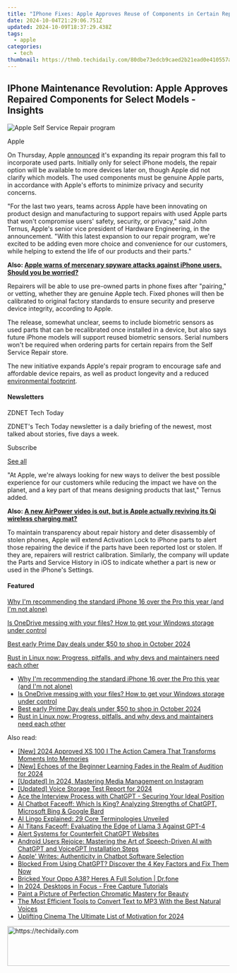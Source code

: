 ```yaml
---
title: "IPhone Fixes: Apple Approves Reuse of Components in Certain Repair Jobs"
date: 2024-10-04T21:29:06.751Z
updated: 2024-10-09T18:37:29.438Z
tags:
  - apple
categories:
  - tech
thumbnail: https://thmb.techidaily.com/80dbe73edcb9caed2b21ead0e410557adcd12285542419110d9449a4ec8ee940.jpg
---
```


## IPhone Maintenance Revolution: Apple Approves Repaired Components for Select Models - Insights

![Apple Self Service Repair program](https://www.zdnet.com/a/img/resize/a118cdd761c47e864942ae3855c05e01b84cdca5/2024/04/11/ced928b2-cf94-43c2-bd27-0bf1fd8c4228/1.jpg?auto=webp&width=1280)

Apple

On Thursday, Apple [announced](https://www.apple.com/newsroom/2024/04/apple-to-expand-repair-options-with-support-for-used-genuine-parts/) it's expanding its repair program this fall to incorporate used parts. Initially only for select iPhone models, the repair option will be available to more devices later on, though Apple did not clarify which models. The used components must be genuine Apple parts, in accordance with Apple's efforts to minimize privacy and security concerns. 

"For the last two years, teams across Apple have been innovating on product design and manufacturing to support repairs with used Apple parts that won't compromise users' safety, security, or privacy," said John Ternus, Apple's senior vice president of Hardware Engineering, in the announcement. "With this latest expansion to our repair program, we're excited to be adding even more choice and convenience for our customers, while helping to extend the life of our products and their parts."

**Also: [Apple warns of mercenary spyware attacks against iPhone users. Should you be worried?](https://www.zdnet.com/article/apple-warns-of-mercenary-spyware-attacks-against-iphone-users-should-you-be-worried/)**

Repairers will be able to use pre-owned parts in phone fixes after "pairing," or vetting, whether they are genuine Apple tech. Fixed phones will then be calibrated to original factory standards to ensure security and preserve device integrity, according to Apple.

The release, somewhat unclear, seems to include biometric sensors as used parts that can be recalibrated once installed in a device, but also says future iPhone models will support reused biometric sensors. Serial numbers won't be required when ordering parts for certain repairs from the Self Service Repair store. 

The new initiative expands Apple's repair program to encourage safe and affordable device repairs, as well as product longevity and a reduced [environmental footprint](https://www.zdnet.com/article/this-modular-android-phone-will-outlive-the-latest-iphones-and-pixels-but-theres-a-catch/). 

#### Newsletters

ZDNET Tech Today

ZDNET's Tech Today newsletter is a daily briefing of the newest, most talked about stories, five days a week.

 Subscribe

[See all](https://www.zdnet.com/newsletters/)

"At Apple, we're always looking for new ways to deliver the best possible experience for our customers while reducing the impact we have on the planet, and a key part of that means designing products that last," Ternus added. 

**Also: [A new AirPower video is out, but is Apple actually reviving its Qi wireless charging mat?](https://www.zdnet.com/article/a-new-airpower-video-is-out-but-is-apple-actually-reviving-its-qi-wireless-charging-mat/)**

To maintain transparency about repair history and deter disassembly of stolen phones, Apple will extend Activation Lock to iPhone parts to alert those repairing the device if the parts have been reported lost or stolen. If they are, repairers will restrict calibration. Similarly, the company will update the Parts and Service History in iOS to indicate whether a part is new or used in the iPhone's Settings. 

#### Featured

[Why I'm recommending the standard iPhone 16 over the Pro this year (and I'm not alone)](https://www.zdnet.com/article/why-im-recommending-the-standard-iphone-16-over-the-pro-this-year-and-im-not-alone/ "Why I'm recommending the standard iPhone 16 over the Pro this year (and I'm not alone)")

[Is OneDrive messing with your files? How to get your Windows storage under control](https://www.zdnet.com/article/is-onedrive-messing-with-your-files-how-to-get-your-windows-storage-under-control/ "Is OneDrive messing with your files? How to get your Windows storage under control")

[Best early Prime Day deals under $50 to shop in October 2024](https://www.zdnet.com/article/best-early-prime-day-deals-under-50/ "Best early Prime Day deals under $50 to shop in October 2024")

[Rust in Linux now: Progress, pitfalls, and why devs and maintainers need each other](https://www.zdnet.com/article/rust-in-linux-now-progress-pitfalls-and-why-devs-and-maintainers-need-each-other/ "Rust in Linux now: Progress, pitfalls, and why devs and maintainers need each other")

* [Why I'm recommending the standard iPhone 16 over the Pro this year (and I'm not alone)](https://www.zdnet.com/article/why-im-recommending-the-standard-iphone-16-over-the-pro-this-year-and-im-not-alone/ "Why I'm recommending the standard iPhone 16 over the Pro this year (and I'm not alone)")
* [Is OneDrive messing with your files? How to get your Windows storage under control](https://www.zdnet.com/article/is-onedrive-messing-with-your-files-how-to-get-your-windows-storage-under-control/ "Is OneDrive messing with your files? How to get your Windows storage under control")
* [Best early Prime Day deals under $50 to shop in October 2024](https://www.zdnet.com/article/best-early-prime-day-deals-under-50/ "Best early Prime Day deals under $50 to shop in October 2024")
* [Rust in Linux now: Progress, pitfalls, and why devs and maintainers need each other](https://www.zdnet.com/article/rust-in-linux-now-progress-pitfalls-and-why-devs-and-maintainers-need-each-other/ "Rust in Linux now: Progress, pitfalls, and why devs and maintainers need each other")

<ins class="adsbygoogle"
     style="display:block"
     data-ad-format="autorelaxed"
     data-ad-client="ca-pub-7571918770474297"
     data-ad-slot="1223367746"></ins>

<ins class="adsbygoogle"
     style="display:block"
     data-ad-client="ca-pub-7571918770474297"
     data-ad-slot="8358498916"
     data-ad-format="auto"
     data-full-width-responsive="true"></ins>

<span class="atpl-alsoreadstyle">Also read:</span>
<div><ul>
<li><a href="https://fox-info.techidaily.com/new-2024-approved-xs-100-i-the-action-camera-that-transforms-moments-into-memories/"><u>[New] 2024 Approved XS 100 I The Action Camera That Transforms Moments Into Memories</u></a></li>
<li><a href="https://article-knowledge.techidaily.com/new-echoes-of-the-beginner-learning-fades-in-the-realm-of-audition-for-2024/"><u>[New] Echoes of the Beginner Learning Fades in the Realm of Audition for 2024</u></a></li>
<li><a href="https://fox-access.techidaily.com/updated-in-2024-mastering-media-management-on-instagram/"><u>[Updated] In 2024, Mastering Media Management on Instagram</u></a></li>
<li><a href="https://video-screen-grab.techidaily.com/updated-voice-storage-test-report-for-2024/"><u>[Updated] Voice Storage Test Report for 2024</u></a></li>
<li><a href="https://tech-haven.techidaily.com/ace-the-interview-process-with-chatgpt-securing-your-ideal-position/"><u>Ace the Interview Process with ChatGPT - Securing Your Ideal Position</u></a></li>
<li><a href="https://tech-haven.techidaily.com/ai-chatbot-faceoff-which-is-king-analyzing-strengths-of-chatgpt-microsoft-bing-and-google-bard/"><u>AI Chatbot Faceoff: Which Is King? Analyzing Strengths of ChatGPT, Microsoft Bing & Google Bard</u></a></li>
<li><a href="https://tech-haven.techidaily.com/ai-lingo-explained-29-core-terminologies-unveiled/"><u>AI Lingo Explained: 29 Core Terminologies Unveiled</u></a></li>
<li><a href="https://tech-haven.techidaily.com/ai-titans-faceoff-evaluating-the-edge-of-llama-3-against-gpt-4/"><u>AI Titans Faceoff: Evaluating the Edge of Llama 3 Against GPT-4</u></a></li>
<li><a href="https://tech-haven.techidaily.com/alert-systems-for-counterfeit-chatgpt-websites/"><u>Alert Systems for Counterfeit ChatGPT Websites</u></a></li>
<li><a href="https://tech-haven.techidaily.com/android-users-rejoice-mastering-the-art-of-speech-driven-ai-with-chatgpt-and-voicegpt-installation-steps/"><u>Android Users Rejoice: Mastering the Art of Speech-Driven AI with ChatGPT and VoiceGPT Installation Steps</u></a></li>
<li><a href="https://tech-haven.techidaily.com/apple-writes-authenticity-in-chatbot-software-selection/"><u>Apple' Writes: Authenticity in Chatbot Software Selection</u></a></li>
<li><a href="https://tech-haven.techidaily.com/1721744663117-blocked-from-using-chatgpt-discover-the-4-key-factors-and-fix-them-now/"><u>Blocked From Using ChatGPT? Discover the 4 Key Factors and Fix Them Now</u></a></li>
<li><a href="https://howto.techidaily.com/bricked-your-oppo-a38-heres-a-full-solution-drfone-by-drfone-fix-android-problems-fix-android-problems/"><u>Bricked Your Oppo A38? Heres A Full Solution | Dr.fone</u></a></li>
<li><a href="https://video-capture.techidaily.com/in-2024-desktops-in-focus-free-capture-tutorials/"><u>In 2024, Desktops in Focus - Free Capture Tutorials</u></a></li>
<li><a href="https://youtube-blog.techidaily.com/-a-picture-of-perfection-chromatic-mastery-for-beauty/"><u>Paint a Picture of Perfection Chromatic Mastery for Beauty</u></a></li>
<li><a href="https://ai-topics.techidaily.com/the-most-efficient-tools-to-convert-text-to-mp3-with-the-best-natural-voices/"><u>The Most Efficient Tools to Convert Text to MP3 With the Best Natural Voices</u></a></li>
<li><a href="https://some-guidance.techidaily.com/uplifting-cinema-the-ultimate-list-of-motivation-for-2024/"><u>Uplifting Cinema The Ultimate List of Motivation for 2024</u></a></li>
</ul></div>

<!-- affiliate ads begin -->
<a href="https://appsumo.8odi.net/c/5597632/2037356/7443" target="_top" id="2037356">
  <img src="//a.impactradius-go.com/display-ad/7443-2037356" border="0" alt="https://techidaily.com" width="728" height="90"/>
</a>
<img height="0" width="0" src="https://appsumo.8odi.net/i/5597632/2037356/7443" style="position:absolute;visibility:hidden;" border="0" />
<!-- affiliate ads end -->


